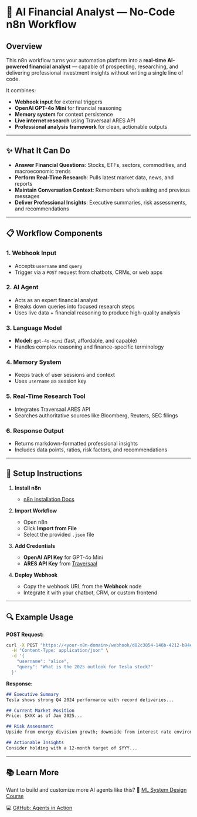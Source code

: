 # 🤖 AI Financial Analyst — No-Code n8n Workflow

## Overview

This n8n workflow turns your automation platform into a **real-time AI-powered financial analyst** — capable of prospecting, researching, and delivering professional investment insights without writing a single line of code.

It combines:

* **Webhook input** for external triggers
* **OpenAI GPT-4o Mini** for financial reasoning
* **Memory system** for context persistence
* **Live internet research** using Traversaal ARES API
* **Professional analysis framework** for clean, actionable outputs

---

## ✨ What It Can Do

* **Answer Financial Questions**: Stocks, ETFs, sectors, commodities, and macroeconomic trends
* **Perform Real-Time Research**: Pulls latest market data, news, and reports
* **Maintain Conversation Context**: Remembers who’s asking and previous messages
* **Deliver Professional Insights**: Executive summaries, risk assessments, and recommendations

---

## 📋 Workflow Components

### 1. **Webhook Input**

* Accepts `username` and `query`
* Trigger via a `POST` request from chatbots, CRMs, or web apps

### 2. **AI Agent**

* Acts as an expert financial analyst
* Breaks down queries into focused research steps
* Uses live data + financial reasoning to produce high-quality analysis

### 3. **Language Model**

* **Model:** `gpt-4o-mini` (fast, affordable, and capable)
* Handles complex reasoning and finance-specific terminology

### 4. **Memory System**

* Keeps track of user sessions and context
* Uses `username` as session key

### 5. **Real-Time Research Tool**

* Integrates Traversaal ARES API
* Searches authoritative sources like Bloomberg, Reuters, SEC filings

### 6. **Response Output**

* Returns markdown-formatted professional insights
* Includes data points, ratios, risk factors, and recommendations

---

## 🚀 Setup Instructions

1. **Install n8n**

   * [n8n Installation Docs](https://docs.n8n.io/)

2. **Import Workflow**

   * Open n8n
   * Click **Import from File**
   * Select the provided `.json` file

3. **Add Credentials**

   * **OpenAI API Key** for GPT-4o Mini
   * **ARES API Key** from [Traversaal](https://traversaal.ai)

4. **Deploy Webhook**

   * Copy the webhook URL from the **Webhook** node
   * Integrate it with your chatbot, CRM, or custom frontend

---

## 🔍 Example Usage

**POST Request:**

```bash
curl -X POST "https://<your-n8n-domain>/webhook/d82c3854-146b-4212-b94e-5b0ca8d7075b" \
  -H "Content-Type: application/json" \
  -d '{
    "username": "alice",
    "query": "What is the 2025 outlook for Tesla stock?"
  }'
```

**Response:**

```markdown
## Executive Summary
Tesla shows strong Q4 2024 performance with record deliveries...

## Current Market Position
Price: $XXX as of Jan 2025...

## Risk Assessment
Upside from energy division growth; downside from interest rate environment...

## Actionable Insights
Consider holding with a 12-month target of $YYY...
```

---

## 📚 Learn More

Want to build and customize more AI agents like this?
📖 [ML System Design Course](https://maven.com/boring-bot/ml-system-design)

💻 [GitHub: Agents in Action](https://github.com/traversaal-ai/agents-in-action)

